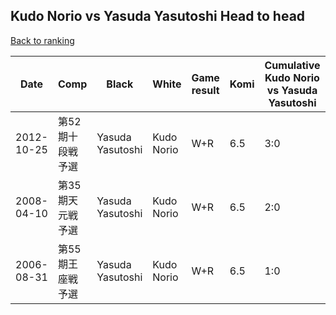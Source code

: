 ## Kudo Norio vs Yasuda Yasutoshi Head to head

[Back to ranking](../../index.md)




| **Date** | **Comp** | **Black** | **White** | **Game result** | **Komi** | **Cumulative Kudo Norio vs Yasuda Yasutoshi** | **Kudo Norio streak** | **Yasuda Yasutoshi streak** | 
| --- | --- | --- | --- | --- | --- | --- | --- | --- |
| 2012-10-25 | 第52期十段戦予選 | Yasuda Yasutoshi | Kudo Norio | W+R | 6.5 | 3:0 | 3 | 0 | 
| 2008-04-10 | 第35期天元戦予選 | Yasuda Yasutoshi | Kudo Norio | W+R | 6.5 | 2:0 | 2 | 0 | 
| 2006-08-31 | 第55期王座戦予選 | Yasuda Yasutoshi | Kudo Norio | W+R | 6.5 | 1:0 | 1 | 0 |





